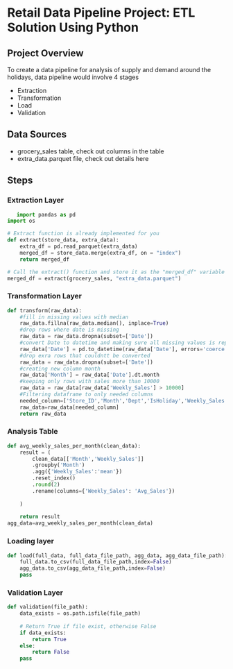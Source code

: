 # Retail Data Pipeline Project: ETL Solution Using Python

## Project Overview

To create a data pipeline for analysis of supply and demand around the holidays, data pipeline would involve 4 stages
- Extraction
- Transformation
- Load
- Validation

## Data Sources

- grocery_sales table, check out columns in the table
- extra_data.parquet file, check out details here

## Steps

### Extraction Layer
```Python
   import pandas as pd
import os

# Extract function is already implemented for you 
def extract(store_data, extra_data):
    extra_df = pd.read_parquet(extra_data)
    merged_df = store_data.merge(extra_df, on = "index")
    return merged_df

# Call the extract() function and store it as the "merged_df" variable
merged_df = extract(grocery_sales, "extra_data.parquet")
```

### Transformation Layer
```Python
def transform(raw_data):
    #fill in missing values with median
    raw_data.fillna(raw_data.median(), inplace=True)
    #drop rows where date is missing
    raw_data = raw_data.dropna(subset=['Date'])
    #convert Date to datetime and making sure all missing values is replaced by default value
    raw_data['Date'] = pd.to_datetime(raw_data['Date'], errors='coerce')
    #drop exra rows that couldntt be converted
    raw_data = raw_data.dropna(subset=['Date'])
    #creating new column month
    raw_data['Month'] = raw_data['Date'].dt.month
    #keeping only rows with sales more than 10000
    raw_data = raw_data[raw_data['Weekly_Sales'] > 10000]
    #Filtering dataframe to only needed columns
    needed_column=['Store_ID','Month','Dept','IsHoliday','Weekly_Sales','CPI','Unemployment']
    raw_data=raw_data[needed_column]
    return raw_data
```

### Analysis Table
```Python
def avg_weekly_sales_per_month(clean_data):
    result = (
        clean_data[['Month','Weekly_Sales']]
        .groupby('Month')
        .agg({'Weekly_Sales':'mean'})
        .reset_index()
        .round(2)
        .rename(columns={'Weekly_Sales': 'Avg_Sales'})
        
    )
    
    return result
agg_data=avg_weekly_sales_per_month(clean_data)
```

### Loading layer
```Python
def load(full_data, full_data_file_path, agg_data, agg_data_file_path):
    full_data.to_csv(full_data_file_path,index=False)
    agg_data.to_csv(agg_data_file_path,index=False)
    pass
```

### Validation Layer
```Python
def validation(file_path):
    data_exists = os.path.isfile(file_path)
    
    # Return True if file exist, otherwise False
    if data_exists:
        return True
    else:
        return False
    pass
```


 
